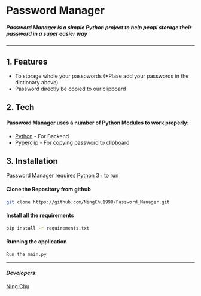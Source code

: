 
# Password Manager
##### Password Manager is a simple Python project to help peopl storage their password in a super easier way
---
## 1. Features
- To storage whole your passowords (*Plase add your passwords in the dictionary above)
- Password directly be copied to our clipboard

## 2. Tech

#### Password Manager uses a number of Python Modules to work properly:
- [Python](https://www.python.org/) - For Backend
- [Pyperclip](https://pypi.org/project/pyperclip/) - For copying password to clipboard

## 3. Installation

Password Manager requires [Python](https://www.python.org/) 3+ to run
 
#### Clone the Repository from github
 ```sh
git clone https://github.com/NingChu1998/Password_Manager.git
```

#### Install all the requirements
 ```sh
pip install -r requirements.txt
```
#### Running the application
```
Run the main.py
```
---
#### _Developers_:

[Ning Chu](https://github.com/NingChu1998)
